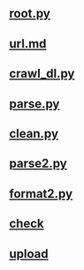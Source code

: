 ## [root.py](./root.py)

## [url.md](./url.md)

## [crawl_dl.py](./crawl_dl.py)

## [parse.py](./parse.py)

## [clean.py](./clean.py)

## [parse2.py](./parse2.py)

## [format2.py](./format2.py)

## [check](./check.py)

## [upload](./upload.py)
